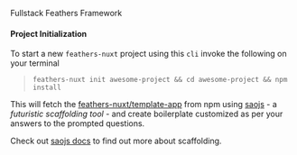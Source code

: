 Fullstack Feathers Framework

#### Project Initialization

To start a new `feathers-nuxt` project using this `cli` invoke the following on your terminal
> `feathers-nuxt init awesome-project && cd awesome-project && npm install`

This will fetch the [feathers-nuxt/template-app](https://github.com/feathers-nuxt/template-app) from npm using [saojs](https://github.com/saojs/sao) - a _futuristic scaffolding tool_ - and create boilerplate customized as per your answers to the prompted questions.

Check out [saojs docs](https://sao.js.org/) to find out more about scaffolding.
